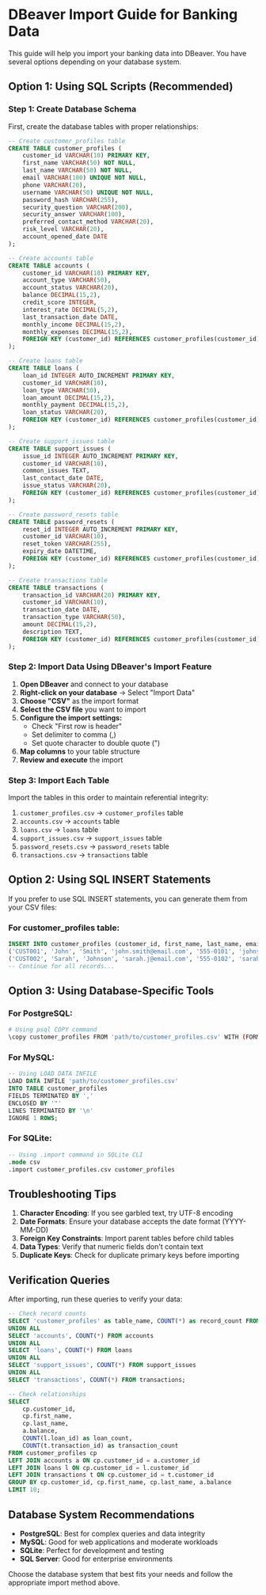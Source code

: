 # DBeaver Import Guide for Banking Data

This guide will help you import your banking data into DBeaver. You have several options depending on your database system.

## Option 1: Using SQL Scripts (Recommended)

### Step 1: Create Database Schema

First, create the database tables with proper relationships:

```sql
-- Create customer_profiles table
CREATE TABLE customer_profiles (
    customer_id VARCHAR(10) PRIMARY KEY,
    first_name VARCHAR(50) NOT NULL,
    last_name VARCHAR(50) NOT NULL,
    email VARCHAR(100) UNIQUE NOT NULL,
    phone VARCHAR(20),
    username VARCHAR(50) UNIQUE NOT NULL,
    password_hash VARCHAR(255),
    security_question VARCHAR(200),
    security_answer VARCHAR(100),
    preferred_contact_method VARCHAR(20),
    risk_level VARCHAR(20),
    account_opened_date DATE
);

-- Create accounts table
CREATE TABLE accounts (
    customer_id VARCHAR(10) PRIMARY KEY,
    account_type VARCHAR(50),
    account_status VARCHAR(20),
    balance DECIMAL(15,2),
    credit_score INTEGER,
    interest_rate DECIMAL(5,2),
    last_transaction_date DATE,
    monthly_income DECIMAL(15,2),
    monthly_expenses DECIMAL(15,2),
    FOREIGN KEY (customer_id) REFERENCES customer_profiles(customer_id)
);

-- Create loans table
CREATE TABLE loans (
    loan_id INTEGER AUTO_INCREMENT PRIMARY KEY,
    customer_id VARCHAR(10),
    loan_type VARCHAR(50),
    loan_amount DECIMAL(15,2),
    monthly_payment DECIMAL(15,2),
    loan_status VARCHAR(20),
    FOREIGN KEY (customer_id) REFERENCES customer_profiles(customer_id)
);

-- Create support_issues table
CREATE TABLE support_issues (
    issue_id INTEGER AUTO_INCREMENT PRIMARY KEY,
    customer_id VARCHAR(10),
    common_issues TEXT,
    last_contact_date DATE,
    issue_status VARCHAR(20),
    FOREIGN KEY (customer_id) REFERENCES customer_profiles(customer_id)
);

-- Create password_resets table
CREATE TABLE password_resets (
    reset_id INTEGER AUTO_INCREMENT PRIMARY KEY,
    customer_id VARCHAR(10),
    reset_token VARCHAR(255),
    expiry_date DATETIME,
    FOREIGN KEY (customer_id) REFERENCES customer_profiles(customer_id)
);

-- Create transactions table
CREATE TABLE transactions (
    transaction_id VARCHAR(20) PRIMARY KEY,
    customer_id VARCHAR(10),
    transaction_date DATE,
    transaction_type VARCHAR(50),
    amount DECIMAL(15,2),
    description TEXT,
    FOREIGN KEY (customer_id) REFERENCES customer_profiles(customer_id)
);
```

### Step 2: Import Data Using DBeaver's Import Feature

1. **Open DBeaver** and connect to your database
2. **Right-click on your database** → Select "Import Data"
3. **Choose "CSV"** as the import format
4. **Select the CSV file** you want to import
5. **Configure the import settings:**
   - Check "First row is header"
   - Set delimiter to comma (,)
   - Set quote character to double quote (")
6. **Map columns** to your table structure
7. **Review and execute** the import

### Step 3: Import Each Table

Import the tables in this order to maintain referential integrity:

1. `customer_profiles.csv` → `customer_profiles` table
2. `accounts.csv` → `accounts` table  
3. `loans.csv` → `loans` table
4. `support_issues.csv` → `support_issues` table
5. `password_resets.csv` → `password_resets` table
6. `transactions.csv` → `transactions` table

## Option 2: Using SQL INSERT Statements

If you prefer to use SQL INSERT statements, you can generate them from your CSV files:

### For customer_profiles table:
```sql
INSERT INTO customer_profiles (customer_id, first_name, last_name, email, phone, username, password_hash, security_question, security_answer, preferred_contact_method, risk_level, account_opened_date) VALUES
('CUST001', 'John', 'Smith', 'john.smith@email.com', '555-0101', 'johnsmith', 'p', 'What was your first pet''s name?', 'Fluffy', 'email', 'low', '2020-03-12'),
('CUST002', 'Sarah', 'Johnson', 'sarah.j@email.com', '555-0102', 'sarahjohnson', '$2b$12$LQv3c1yqBWVHxkd0LHAkCOYz6TtxMQJqhN8/LewdBPj4J/5QqHh6e', 'What city were you born in?', 'Chicago', 'phone', 'low', '2018-07-22');
-- Continue for all records...
```

## Option 3: Using Database-Specific Tools

### For PostgreSQL:
```bash
# Using psql COPY command
\copy customer_profiles FROM 'path/to/customer_profiles.csv' WITH (FORMAT csv, HEADER true);
```

### For MySQL:
```sql
-- Using LOAD DATA INFILE
LOAD DATA INFILE 'path/to/customer_profiles.csv' 
INTO TABLE customer_profiles 
FIELDS TERMINATED BY ',' 
ENCLOSED BY '"' 
LINES TERMINATED BY '\n' 
IGNORE 1 ROWS;
```

### For SQLite:
```sql
-- Using .import command in SQLite CLI
.mode csv
.import customer_profiles.csv customer_profiles
```

## Troubleshooting Tips

1. **Character Encoding**: If you see garbled text, try UTF-8 encoding
2. **Date Formats**: Ensure your database accepts the date format (YYYY-MM-DD)
3. **Foreign Key Constraints**: Import parent tables before child tables
4. **Data Types**: Verify that numeric fields don't contain text
5. **Duplicate Keys**: Check for duplicate primary keys before importing

## Verification Queries

After importing, run these queries to verify your data:

```sql
-- Check record counts
SELECT 'customer_profiles' as table_name, COUNT(*) as record_count FROM customer_profiles
UNION ALL
SELECT 'accounts', COUNT(*) FROM accounts
UNION ALL
SELECT 'loans', COUNT(*) FROM loans
UNION ALL
SELECT 'support_issues', COUNT(*) FROM support_issues
UNION ALL
SELECT 'transactions', COUNT(*) FROM transactions;

-- Check relationships
SELECT 
    cp.customer_id,
    cp.first_name,
    cp.last_name,
    a.balance,
    COUNT(l.loan_id) as loan_count,
    COUNT(t.transaction_id) as transaction_count
FROM customer_profiles cp
LEFT JOIN accounts a ON cp.customer_id = a.customer_id
LEFT JOIN loans l ON cp.customer_id = l.customer_id
LEFT JOIN transactions t ON cp.customer_id = t.customer_id
GROUP BY cp.customer_id, cp.first_name, cp.last_name, a.balance
LIMIT 10;
```

## Database System Recommendations

- **PostgreSQL**: Best for complex queries and data integrity
- **MySQL**: Good for web applications and moderate workloads  
- **SQLite**: Perfect for development and testing
- **SQL Server**: Good for enterprise environments

Choose the database system that best fits your needs and follow the appropriate import method above. 